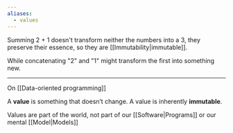 ```yaml
---
aliases:
  - values
---
```

Summing 2 + 1 doesn't transform neither the numbers into a 3, they preserve their essence, so they are [[Immutability|immutable]].

While concatenating "2" and "1" might transform the first into something new.

---

On [[Data-oriented programming]]

A **value** is something that doesn’t change. A value is inherently **immutable**.

Values are part of the world, not part of our [[Software|Programs]] or our mental [[Model|Models]]